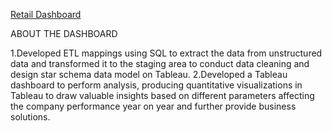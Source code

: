 [Retail Dashboard](https://prod-uk-a.online.tableau.com/t/hft/views/PriceDashboard1/Dashboard1)


ABOUT THE DASHBOARD

1.Developed ETL mappings using SQL to extract the data from unstructured data and transformed it to the staging area to conduct data cleaning and design star schema data model on Tableau.
2.Developed a Tableau dashboard to perform analysis, producing quantitative visualizations in Tableau to draw valuable insights based on different parameters affecting the company performance year on year and further provide business solutions.
